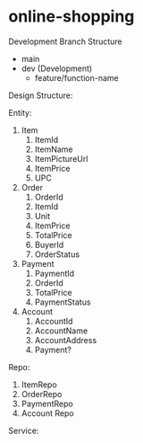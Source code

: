 # online-shopping

Development Branch Structure
* main
* dev (Development)
    * feature/function-name

Design Structure:

Entity:
1. Item
   1. ItemId 
   2. ItemName 
   3. ItemPictureUrl 
   4. ItemPrice
   4. UPC
2. Order
   1. OrderId
   2. ItemId
   3. Unit
   4. ItemPrice
   5. TotalPrice
   6. BuyerId
   7. OrderStatus
3. Payment
   1. PaymentId
   2. OrderId 
   2. TotalPrice
   3. PaymentStatus
4. Account
   1. AccountId
   2. AccountName
   3. AccountAddress
   4. Payment?

Repo:
1. ItemRepo
2. OrderRepo
3. PaymentRepo
4. Account Repo

Service:


